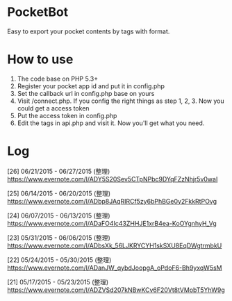 # PocketBot
Easy to export your pocket contents by tags with format.

# How to use

1. The code base on PHP 5.3+
2. Register your pocket app id and put it in config.php
3. Set the callback url in config.php base on yours
4. Visit /connect.php. If you config the right things as step 1, 2, 3. Now you could get a access token
5. Put the access token in config.php
6. Edit the tags in api.php and visit it. Now you'll get what you need.

# Log

[26] 06/21/2015 - 06/27/2015 (整理)
https://www.evernote.com/l/ADY5S20Sev5CTpNPbc9DYqFZzNhjr5v0waI

[25] 06/14/2015 - 06/20/2015 (整理)
https://www.evernote.com/l/ADbp8JAqRIRCf5zy6bPhBGe0y2FkkRtPOvg

[24] 06/07/2015 - 06/13/2015 (整理)
https://www.evernote.com/l/ADaFO4Ic43ZHHJE1xrB4ea-KoOYgnhyH_Vg

[23] 05/31/2015 - 06/06/2015 (整理)
https://www.evernote.com/l/ADbsXk_56LJKRYCYH1skSXU8EqDWgtrmbkU

[22] 05/24/2015 - 05/30/2015 (整理)
https://www.evernote.com/l/ADanJW_qybdJoopgA_oPdoF6-Bh9yxqW5sM

[21] 05/17/2015 - 05/23/2015 (整理)
https://www.evernote.com/l/ADZVSd207kNBwKCv6F20Vt8tVMobT5YhW9g
